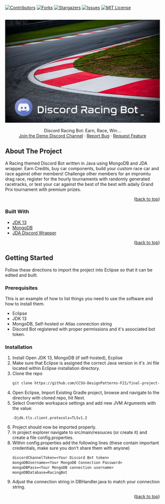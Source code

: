 <div id="top"></div>

[![Contributors][contributors-shield]][contributors-url]
[![Forks][forks-shield]][forks-url]
[![Stargazers][stars-shield]][stars-url]
[![Issues][issues-shield]][issues-url]
[![MIT License][license-shield]][license-url]


<!-- PROJECT LOGO -->
<br />
<div align="center">
   <a href="https://github.com/othneildrew/Best-README-Template">
       <img src="images/DRBLogo1.jpg" alt="Logo">
     </a>
  <p align="center">
    Discord Racing Bot: Earn, Race, Win...
    <br />
    <a href="https://discord.gg/FFSJPJJgcr">Join the Demo Discord Channel</a>
    ·
    <a href="https://github.com/CCSU-DesignPatterns-F21/final-project-f21-group3/issues">Report Bug</a>
    ·
    <a href="https://github.com/CCSU-DesignPatterns-F21/final-project-f21-group3/issues">Request Feature</a>
  </p>
</div>


<!-- ABOUT THE PROJECT -->
## About The Project

A Racing themed Discord Bot written in Java using MongoDB and JDA wrapper. Earn Credits, buy car components, build your custom race car and race against other members! 
Challenge other members for an impromtu drag race, register for the hourly tournaments with randomly generated racetracks, or test your car against the best of the best with adaily Grand Prix tournament with premium prizes. 


<p align="right">(<a href="#top">back to top</a>)</p>



### Built With

* [JDK 13](https://openjdk.java.net/projects/jdk/13/)
* [MongoDB](https://www.mongodb.com/)
* [JDA Discord Wrapper](https://github.com/DV8FromTheWorld/JDA)

<p align="right">(<a href="#top">back to top</a>)</p>

## Getting Started

Follow these directions to import the project into Eclipse so that it can be edited and built.

### Prerequisites

This is an example of how to list things you need to use the software and how to install them.
* Eclipse
* JDK 13
* MongoDB, Self-hosted or Atlas connection string
* Discord Bot registered with proper permissions and it's associated bot token.

### Installation

1. Install Open JDK 13, MongoDB (if self-hosted), Ecplise
2. Make sure that Eclipse is assigned the correct Java version in it's .ini file located within Eclipse installation directory.
3. Clone the repo
   ```sh
   git clone https://github.com/CCSU-DesignPatterns-F21/final-project-f21-group3.git
   ```
4. Open Eclipse, Import Existing Gradle project, browse and navigate to the directory with cloned repo, hit Next.
5. Select Override workspace settings and add new JVM Arguments with the value:
   ```
   -Djdk.tls.client.protocols=TLSv1.2
   ```
6. Project should now be imported properly.
7. In project explorer navigate to src/main/resouces (or create it) and create a file config.properties.
8. Within config.properties add the following lines (these contain important credentials, make sure you don't share them with anyone)
   ```
   discordChannelToken=<Your Discord Bot token>
   mongoDBUsername=<Your MongoDB Connection Password>
   mongoDBPass=<Your MongoDB connection username>
   mongoDBDatabase=RacingBot
   ```
9. Adjust the connection string in DBHandler.java to match your connection string.

<p align="right">(<a href="#top">back to top</a>)</p>




<!-- MARKDOWN LINKS & IMAGES -->
<!-- https://www.markdownguide.org/basic-syntax/#reference-style-links -->
[contributors-shield]: https://img.shields.io/github/contributors/CCSU-DesignPatterns-F21/final-project-f21-group3.svg?style=for-the-badge
[contributors-url]: https://github.com/CCSU-DesignPatterns-F21/final-project-f21-group3/graphs/contributors
[forks-shield]: https://img.shields.io/github/forks/CCSU-DesignPatterns-F21/final-project-f21-group3.svg?style=for-the-badge
[forks-url]: https://github.com/CCSU-DesignPatterns-F21/final-project-f21-group3/network/members
[stars-shield]: https://img.shields.io/github/stars/CCSU-DesignPatterns-F21/final-project-f21-group3.svg?style=for-the-badge
[stars-url]: https://github.com/CCSU-DesignPatterns-F21/final-project-f21-group3/stargazers
[issues-shield]: https://img.shields.io/github/issues/CCSU-DesignPatterns-F21/final-project-f21-group3.svg?style=for-the-badge
[issues-url]: https://github.com/CCSU-DesignPatterns-F21/final-project-f21-group3/issues
[license-shield]: https://img.shields.io/github/license/CCSU-DesignPatterns-F21/final-project-f21-group3.svg?style=for-the-badge
[license-url]: https://github.com/CCSU-DesignPatterns-F21/final-project-f21-group3/blob/master/LICENSE.txt
